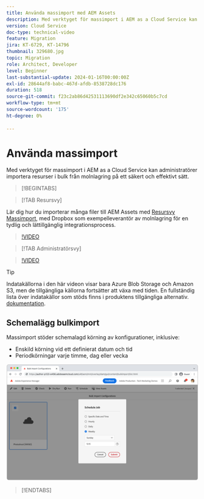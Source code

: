 ```yaml
---
title: Använda massimport med AEM Assets
description: Med verktyget för massimport i AEM as a Cloud Service kan administratörer importera resurser i bulk från molnlagring (Azure Blob Storage eller Amazon S3) på ett säkert och effektivt sätt.
version: Cloud Service
doc-type: technical-video
feature: Migration
jira: KT-6729, KT-14796
thumbnail: 329680.jpg
topic: Migration
role: Architect, Developer
level: Beginner
last-substantial-update: 2024-01-16T00:00:00Z
exl-id: 28644af8-babc-467d-afdb-8538728dc176
duration: 518
source-git-commit: f23c2ab86d42531113690df2e342c65060b5c7cd
workflow-type: tm+mt
source-wordcount: '175'
ht-degree: 0%

---
```


# Använda massimport

Med verktyget för massimport i AEM as a Cloud Service kan administratörer importera resurser i bulk från molnlagring på ett säkert och effektivt sätt.

>[!BEGINTABS]

>[!TAB Resursvy]

Lär dig hur du importerar många filer till AEM Assets med [Resursvy](https://experienceleague.adobe.com/docs/experience-manager-cloud-service/content/assets/assets-view/assets-view-introduction.html) [Massimport](https://experienceleague.adobe.com/docs/experience-manager-cloud-service/content/assets/assets-view/bulk-import-assets-view.html), med Dropbox som exempelleverantör av molnlagring för en tydlig och lättillgänglig integrationsprocess.

>[!VIDEO](https://video.tv.adobe.com/v/3426857/?learn=on)

>[!TAB Administratörsvy]

>[!VIDEO](https://video.tv.adobe.com/v/329680?quality=12&learn=on)

>[!TIP]
>
> Indatakällorna i den här videon visar bara Azure Blob Storage och Amazon S3, men de tillgängliga källorna fortsätter att växa med tiden. En fullständig lista över indatakällor som stöds finns i produktens tillgängliga alternativ. [dokumentation](https://experienceleague.adobe.com/docs/experience-manager-cloud-service/content/assets/manage/add-assets.html#bulk-upload).

## Schemalägg bulkimport

Massimport stöder schemalagd körning av konfigurationer, inklusive:

+ Enskild körning vid ett definierat datum och tid
+ Periodkörningar varje timme, dag eller vecka

![Schema för massimport](./assets/bulk-import/schedule.png)

>[!ENDTABS]
